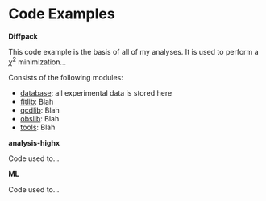# Code Examples


**Diffpack**

This code example is the basis of all of my analyses.
It is used to perform a $\chi^2$ minimization... 

Consists of the following modules:
* <u>database</u>: all experimental data is stored here
* <u>fitlib</u>: Blah
* <u>qcdlib</u>: Blah
* <u>obslib</u>: Blah
* <u>tools</u>: Blah


**analysis-highx**

Code used to...

**ML**

Code used to...






